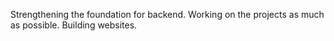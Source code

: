 Strengthening the foundation for backend.
Working on the projects as much as possible.
Building websites.